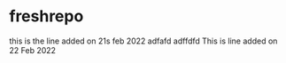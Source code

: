 # freshrepo
this is the line added on 21s feb 2022
adfafd
adffdfd
This is line added on 22 Feb 2022
